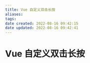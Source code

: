 ```yaml
---
title: Vue 自定义双击长按
aliases: 
tags: 
date created: 2022-08-16 09:42:15
date updated: 2022-08-16 09:42:41
---
```


# Vue 自定义双击长按
